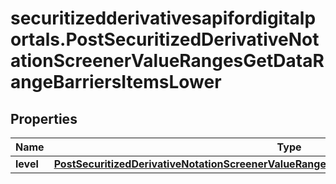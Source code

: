 # securitizedderivativesapifordigitalportals.PostSecuritizedDerivativeNotationScreenerValueRangesGetDataRangeBarriersItemsLower

## Properties

Name | Type | Description | Notes
------------ | ------------- | ------------- | -------------
**level** | [**PostSecuritizedDerivativeNotationScreenerValueRangesGetDataRangeBarriersItemsLowerLevel**](PostSecuritizedDerivativeNotationScreenerValueRangesGetDataRangeBarriersItemsLowerLevel.md) |  | [optional] 


